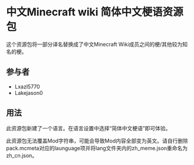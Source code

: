 # 中文Minecraft wiki 简体中文梗语资源包
这个资源包将一部分译名替换成了中文Minecraft Wiki成员之间的梗/其他较为知名的梗。
## 参与者
* Lxazl5770
* Lakejason0
## 用法
此资源包新建了一个语言。在语言设置中选择“简体中文梗语”即可体验。

此资源包无法覆盖Mod字符串，可能会导致Mod内容全部变为英文。请自行删除pack.mcmeta对应的launguage项并将lang文件夹内的zh_meme.json重命名为zh_cn.json。
